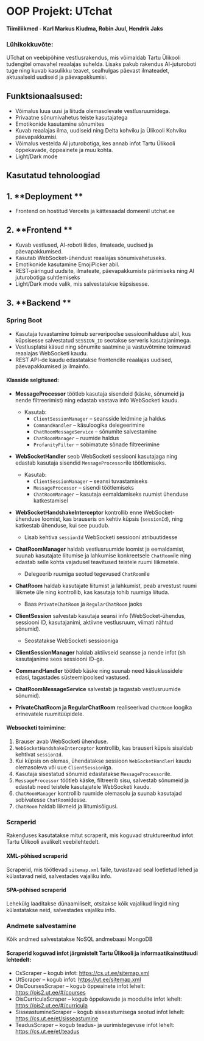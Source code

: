 # OOP Projekt: UTchat
#### Tiimiliikmed - Karl Markus Kiudma, Robin Juul, Hendrik Jaks

### Lühikokkuvõte:
UTchat on veebipõhine vestlusrakendus, mis võimaldab Tartu Ülikooli tudengitel omavahel reaalajas suhelda. Lisaks pakub rakendus AI-juturoboti tuge ning kuvab kasulikku teavet, sealhulgas päevast ilmateadet, aktuaalseid uudiseid ja päevapakkumisi.


## Funktsionaalsused:
* Võimalus luua uusi ja liituda olemasolevate vestlusruumidega.
* Privaatne sõnumivahetus teiste kasutajatega
* Emotikonide kasutamine sõnumites
* Kuvab reaalajas ilma, uudiseid ning Delta kohviku ja Ülikooli Kohviku päevapakkumisi.
* Võimalus vestelda AI juturobotiga, kes annab infot Tartu Ülikooli õppekavade, õppeainete ja muu kohta.
* Light/Dark mode

## Kasutatud tehnoloogiad

## 1. **Deployment **
  - Frontend on hostitud Vercelis ja kättesaadal domeenil utchat.ee

## 2. **Frontend **

- Kuvab vestlused, AI-roboti liides, ilmateade, uudised ja päevapakkumised.
- Kasutab WebSocket-ühendust reaalajas sõnumivahetuseks.
- Emotikonide kasutamine EmojiPicker abil.
- REST-päringud uudsite, ilmateate, päevapakkumiste pärimiseks ning AI juturobotiga suhtlemiseks
- Light/Dark mode valik, mis salvestatakse küpsisesse.

## 3. **Backend **

### **Spring Boot**
- Kasutaja tuvastamine toimub serveripoolse sessioonihalduse abil, kus küpsisesse salvestatud `SESSION_ID` seotakse serveris kasutajanimega.
- Vestlusplatsi käsud ning sõnumite saatmine ja vastuvõtmine toimuvad reaalajas WebSocketi kaudu.
- REST API-de kaudu edastatakse frontendile reaalajas uudised, päevapakkumised ja ilmainfo.



#### Klasside selgitused:

- **MessageProcessor** töötleb kasutaja sisendeid (käske, sõnumeid ja nende filtreerimist) ning edastab vastava info WebSocketi kaudu.
  - Kasutab:
    - `ClientSessionManager` – seansside leidmine ja haldus
    - `CommandHandler` – käsuloogika delegeerimine
    - `ChatRoomMessageService` – sõnumite salvestamine
    - `ChatRoomManager` – ruumide haldus
    - `ProfanityFilter` – sobimatute sõnade filtreerimine

- **WebSocketHandler** seob WebSocketi sessiooni kasutajaga ning edastab kasutaja sisendid `MessageProcessor`ile töötlemiseks.
  - Kasutab:
    - `ClientSessionManager` – seansi tuvastamiseks
    - `MessageProcessor` – sisendi töötlemiseks
    - `ChatRoomManager` – kasutaja eemaldamiseks ruumist ühenduse katkestamisel

- **WebSocketHandshakeInterceptor** kontrollib enne WebSocket-ühenduse loomist, kas brauseris on kehtiv küpsis (`sessionId`), ning katkestab ühenduse, kui see puudub.
  - Lisab kehtiva `sessionId` WebSocketi sessiooni atribuutidesse

- **ChatRoomManager** haldab vestlusruumide loomist ja eemaldamist, suunab kasutajate liitumise ja lahkumise konkreetsele `ChatRoom`ile ning edastab selle kohta vajadusel teavitused teistele ruumi liikmetele.
  - Delegeerib ruumiga seotud tegevused `ChatRoom`ile

- **ChatRoom** haldab kasutajate liitumist ja lahkumist, peab arvestust ruumi liikmete üle ning kontrollib, kas kasutaja tohib ruumiga liituda.
  - Baas `PrivateChatRoom` ja `RegularChatRoom` jaoks

- **ClientSession** salvestab kasutaja seansi info (WebSocket-ühendus, sessiooni ID, kasutajanimi, aktiivne vestlusruum, viimati nähtud sõnumid).
  - Seostatakse WebSocketi sessiooniga

- **ClientSessionManager** haldab aktiivseid seansse ja nende infot (sh kasutajanime seos sessiooni ID-ga.

- **CommandHandler** töötleb käske ning suunab need käsuklassidele edasi, tagastades süsteemipoolsed vastused.
  
- **ChatRoomMessageService** salvestab ja tagastab vestlusruumide sõnumid).
  
- **PrivateChatRoom ja RegularChatRoom** realiseerivad `ChatRoom` loogika erinevatele ruumitüüpidele.



#### Websocketi toimimine:

1. Brauser avab WebSocketi ühenduse.
2. `WebSocketHandshakeInterceptor` kontrollib, kas brauseri küpsis sisaldab kehtivat `sessionId`.
3. Kui küpsis on olemas, ühendatakse sessioon `WebSocketHandler`i kaudu olemasoleva või uue `ClientSession`iga.
4. Kasutaja sisestatud sõnumid edastatakse `MessageProcessor`ile.
5. `MessageProcessor` töötleb käske, filtreerib sisu, salvestab sõnumeid ja edastab need teistele kasutajatele WebSocketi kaudu.
6. `ChatRoomManager` kontrollib ruumide olemasolu ja suunab kasutajad sobivatesse `ChatRoom`idesse.
7. `ChatRoom` haldab liikmeid ja liitumisõigusi.
  
### Scraperid

Rakenduses kasutatakse mitut scraperit, mis koguvad struktureeritud infot Tartu Ülikooli avalikelt veebilehtedelt. 

####  XML-põhised scraperid
Scraperid, mis töötlevad `sitemap.xml` faile, tuvastavad seal loetletud lehed ja külastavad neid, salvestades vajaliku info.

#### SPA-põhised scraperid
Lehekülg laaditakse dünaamiliselt, otsitakse kõik vajalikud lingid ning külastatakse neid, salvestades vajaliku info.

### Andmete salvestamine  
Kõik andmed salvestatakse NoSQL andmebaasi MongoDB


#### Scraperid koguvad infot järgmistelt Tartu Ülikooli ja informaatikainstituudi lehtedelt:
- CsScraper – kogub infot: https://cs.ut.ee/sitemap.xml
- UtScraper – kogub infot: https://ut.ee/sitemap.xml
- OisCoursesScraper – kogub õppeainete infot lehelt: https://ois2.ut.ee/#/courses
- OisCurriculaScraper – kogub õppekavade ja moodulite infot lehelt: https://ois2.ut.ee/#/curricula
- SisseastumineScraper – kogub sisseastumisega seotud infot lehelt: https://cs.ut.ee/et/sisseastumine
- TeadusScraper – kogub teadus- ja uurimistegevuse infot lehelt: https://cs.ut.ee/et/teadus




